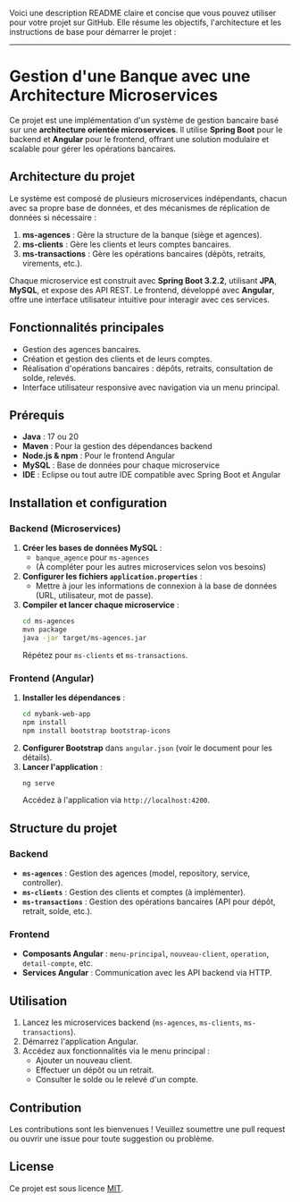 Voici une description README claire et concise que vous pouvez utiliser pour votre projet sur GitHub. Elle résume les objectifs, l'architecture et les instructions de base pour démarrer le projet :

---

# Gestion d'une Banque avec une Architecture Microservices

Ce projet est une implémentation d'un système de gestion bancaire basé sur une **architecture orientée microservices**. Il utilise **Spring Boot** pour le backend et **Angular** pour le frontend, offrant une solution modulaire et scalable pour gérer les opérations bancaires.

## Architecture du projet

Le système est composé de plusieurs microservices indépendants, chacun avec sa propre base de données, et des mécanismes de réplication de données si nécessaire :

1. **ms-agences** : Gère la structure de la banque (siège et agences).
2. **ms-clients** : Gère les clients et leurs comptes bancaires.
3. **ms-transactions** : Gère les opérations bancaires (dépôts, retraits, virements, etc.).

Chaque microservice est construit avec **Spring Boot 3.2.2**, utilisant **JPA**, **MySQL**, et expose des API REST. Le frontend, développé avec **Angular**, offre une interface utilisateur intuitive pour interagir avec ces services.

## Fonctionnalités principales

- Gestion des agences bancaires.
- Création et gestion des clients et de leurs comptes.
- Réalisation d'opérations bancaires : dépôts, retraits, consultation de solde, relevés.
- Interface utilisateur responsive avec navigation via un menu principal.

## Prérequis

- **Java** : 17 ou 20
- **Maven** : Pour la gestion des dépendances backend
- **Node.js & npm** : Pour le frontend Angular
- **MySQL** : Base de données pour chaque microservice
- **IDE** : Eclipse ou tout autre IDE compatible avec Spring Boot et Angular

## Installation et configuration

### Backend (Microservices)
1. **Créer les bases de données MySQL** :
   - `banque_agence` pour `ms-agences`
   - (À compléter pour les autres microservices selon vos besoins)
2. **Configurer les fichiers `application.properties`** :
   - Mettre à jour les informations de connexion à la base de données (URL, utilisateur, mot de passe).
3. **Compiler et lancer chaque microservice** :
   ```bash
   cd ms-agences
   mvn package
   java -jar target/ms-agences.jar
   ```
   Répétez pour `ms-clients` et `ms-transactions`.

### Frontend (Angular)
1. **Installer les dépendances** :
   ```bash
   cd mybank-web-app
   npm install
   npm install bootstrap bootstrap-icons
   ```
2. **Configurer Bootstrap** dans `angular.json` (voir le document pour les détails).
3. **Lancer l'application** :
   ```bash
   ng serve
   ```
   Accédez à l'application via `http://localhost:4200`.

## Structure du projet

### Backend
- **`ms-agences`** : Gestion des agences (model, repository, service, controller).
- **`ms-clients`** : Gestion des clients et comptes (à implémenter).
- **`ms-transactions`** : Gestion des opérations bancaires (API pour dépôt, retrait, solde, etc.).

### Frontend
- **Composants Angular** : `menu-principal`, `nouveau-client`, `operation`, `detail-compte`, etc.
- **Services Angular** : Communication avec les API backend via HTTP.

## Utilisation

1. Lancez les microservices backend (`ms-agences`, `ms-clients`, `ms-transactions`).
2. Démarrez l'application Angular.
3. Accédez aux fonctionnalités via le menu principal :
   - Ajouter un nouveau client.
   - Effectuer un dépôt ou un retrait.
   - Consulter le solde ou le relevé d'un compte.

## Contribution

Les contributions sont les bienvenues ! Veuillez soumettre une pull request ou ouvrir une issue pour toute suggestion ou problème.

## License

Ce projet est sous licence [MIT](LICENSE).

